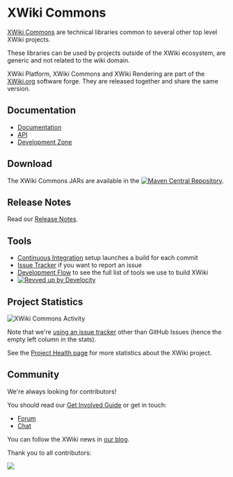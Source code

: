 # XWiki Commons

[XWiki Commons](http://commons.xwiki.org/xwiki/bin/view/Main/) are technical libraries common to several other top level XWiki projects. 

These libraries can be used by projects outside of the XWiki ecosystem, are generic and not related to the wiki domain.

XWiki Platform, XWiki Commons and XWiki Rendering are part of the [XWiki.org](http://www.xwiki.org/) software forge. They are released together and share the same version.

## Documentation
* [Documentation](http://commons.xwiki.org/)
* [API](http://platform.xwiki.org/xwiki/bin/view/DevGuide/API)
* [Development Zone](http://dev.xwiki.org/xwiki/bin/view/Community/)

## Download
The XWiki Commons JARs are available in the [![Maven Central Repository](https://img.shields.io/maven-central/v/org.xwiki.commons/xwiki-commons.svg?maxAge=3600)](http://search.maven.org/#search|ga|1|g%3A%22org.xwiki.commons%22).

## Release Notes
Read our [Release Notes](http://www.xwiki.org/xwiki/bin/view/ReleaseNotes/).

## Tools
* [Continuous Integration](http://ci.xwiki.org/) setup launches a build for each commit
* [Issue Tracker](http://jira.xwiki.org/browse/XCOMMONS) if you want to report an issue
* [Development Flow](http://dev.xwiki.org/xwiki/bin/view/Community/DevelopmentPractices#HGeneralDevelopmentFlow) to see the full list of tools we use to build XWiki
* [![Revved up by Develocity](https://img.shields.io/badge/Revved%20up%20by-Develocity-06A0CE?logo=Gradle&labelColor=02303A)](https://ge.xwiki.org/scans)

## Project Statistics

![XWiki Commons Activity](https://repobeats.axiom.co/api/embed/493c319c6a6be1787f0e32b8f81d083b91ad7e9c.svg "XWiki Commons Activity")

Note that we're [using an issue tracker](http://jira.xwiki.org/browse/XCOMMONS) other than GitHub Issues (hence the empty left column in the stats).

See the [Project Health page](https://dev.xwiki.org/xwiki/bin/view/Community/ProjectHealth) for more statistics about the XWiki project.

## Community

We're always looking for contributors!

You should read our [Get Involved Guide](https://dev.xwiki.org/xwiki/bin/view/Community/Contributing) or get in touch:
* [Forum](https://dev.xwiki.org/xwiki/bin/view/Community/Discuss)
* [Chat](https://dev.xwiki.org/xwiki/bin/view/Community/Chat)

You can follow the XWiki news in [our blog](https://www.xwiki.org/xwiki/bin/view/Blog/).

Thank you to all contributors:

<a href="https://github.com/xwiki/xwiki-commons/graphs/contributors">
  <img src="https://contrib.rocks/image?repo=xwiki/xwiki-commons&max=5000" />
</a>

